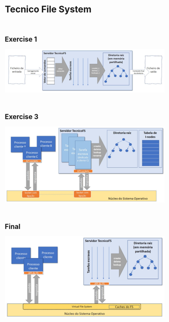 # Tecnico File System

<br/>

## Exercise 1
![](imgs/tecnicofs-1.png)

<br/>

## Exercise 3
![](imgs/tecnicofs-2.png)

<br/>

## Final
![](imgs/tecnicofs-3.png)
